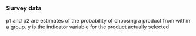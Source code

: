 
### Survey data

p1 and p2 are estimates of the probability of choosing a product from within a group. 
y  is the indicator variable for the product actually selected

